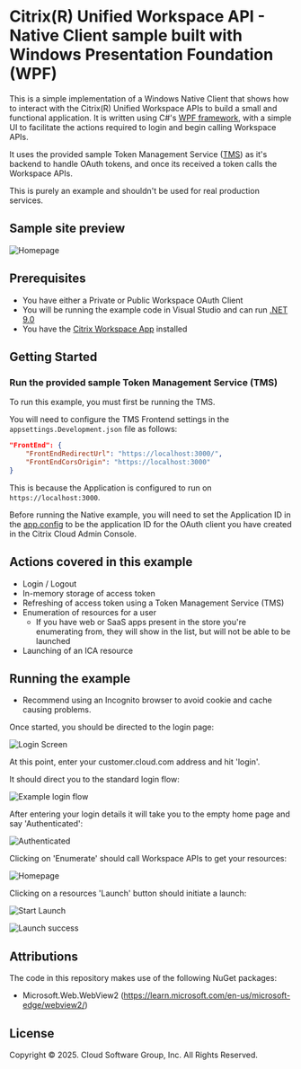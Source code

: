 # Citrix(R) Unified Workspace API - Native Client sample built with Windows Presentation Foundation (WPF)

This is a simple implementation of a Windows Native Client that shows how to interact with the Citrix(R) Unified Workspace APIs to build a small and functional application. It is written using C#'s [WPF framework](https://github.com/dotnet/wpf), with a simple UI to facilitate the actions required to login and begin calling Workspace APIs.

It uses the provided sample Token Management Service ([TMS](./Citrix.UnifiedApi.Test.TMS/README.md)) as it's backend to handle OAuth tokens, and once its received a token calls the Workspace APIs.

This is purely an example and shouldn't be used for real production services.

## Sample site preview

![Homepage](./screenshots/Resources.PNG)

## Prerequisites

- You have either a Private or Public Workspace OAuth Client
- You will be running the example code in Visual Studio and can run [.NET 9.0](https://dotnet.microsoft.com/en-us/download/dotnet/9.0)
- You have the [Citrix Workspace App](https://www.citrix.com/downloads/workspace-app/windows/workspace-app-for-windows-latest.html) installed

## Getting Started

### Run the provided sample Token Management Service (TMS)

To run this example, you must first be running the TMS.

You will need to configure the TMS Frontend settings in the `appsettings.Development.json` file as follows:

```json
"FrontEnd": {
    "FrontEndRedirectUrl": "https://localhost:3000/",
    "FrontEndCorsOrigin": "https://localhost:3000"
}
```

This is because the Application is configured to run on `https://localhost:3000`.

Before running the Native example, you will need to set the Application ID in the [app.config](./Citrix.UnifiedApi.Test.NativeClientWpf/App.config) to be the application ID for the OAuth client you have created in the Citrix Cloud Admin Console.

## Actions covered in this example

- Login / Logout
- In-memory storage of access token
- Refreshing of access token using a Token Management Service (TMS)
- Enumeration of resources for a user
  - If you have web or SaaS apps present in the store you're enumerating from, they will show in the list, but will not be able to be launched
- Launching of an ICA resource

## Running the example

- Recommend using an Incognito browser to avoid cookie and cache causing problems.

Once started, you should be directed to the login page:

![Login Screen](./screenshots/Login.PNG)

At this point, enter your customer.cloud.com address and hit 'login'.

It should direct you to the standard login flow:

![Example login flow](./screenshots/Login_2.PNG)

After entering your login details it will take you to the empty home page and say 'Authenticated':

![Authenticated](./screenshots/Authenticated.PNG)

Clicking on 'Enumerate' should call Workspace APIs to get your resources:

![Homepage](./screenshots/Resources.PNG)

Clicking on a resources 'Launch' button should initiate a launch:

![Start Launch](./screenshots/Launching.PNG)

![Launch success](./screenshots/Launched.PNG)

## Attributions

The code in this repository makes use of the following NuGet packages:

- Microsoft.Web.WebView2 (https://learn.microsoft.com/en-us/microsoft-edge/webview2/)

## License

Copyright &copy; 2025. Cloud Software Group, Inc. All Rights Reserved.
